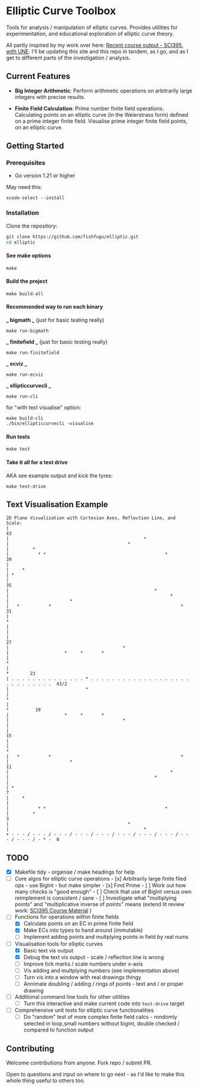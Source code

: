 # Elliptic Curve Toolbox

Tools for analysis / manipulation of elliptic curves. Provides utilities for experimentation, and educational exploration of elliptic curve theory.

All partly inspired by my work over here: [Recent course output - SCI395, with UNE](https://www.creativearts.com.au/maths/une/sci395). I'll be updating this site and this repo in tandem, as I go, and as I get to different parts of the investigation / analysis.

## Current Features

- **Big Integer Arithmetic**: Perform arithmetic operations on arbitrarily large integers with precise results.

- **Finite Field Calculation**: Prime number finite field operations. Calculating points on an elliptic curve (in the Weierstrass form) defined on a prime integer finite field. Visualise prime integer finite field points, on an elliptic curve.

## Getting Started

### Prerequisites

- Go version 1.21 or higher

May need this:

```
xcode-select --install
```

### Installation

Clone the repository:

```bash
git clone https://github.com/fishfugu/elliptic.git
cd elliptic
```

#### See make options

```
make
```

#### Build the project

```
make build-all
```

#### Recommended way to run each binary

**_ bigmath _**
(just for basic teating really)

```
make run-bigmath
```

**_ finitefield _**
(just for basic testing really)

```
make run-finitefield
```

**_ ecviz _**

```
make run-ecviz
```

**_ ellipticcurvecli _**

```
make run-cli
```

for "with text visualise" option:

```
make build-cli
./bin/ellipticcurvecli -visualise
```

#### Run tests

```
make test
```

#### Take it all for a test drive

AKA see example output and kick the tyres:

```
make test-drive
```

## Text Visualisation Example

```
2D Plane Visualization with Cartesian Axes, Reflection Line, and Scale:
|                                                                                        43
|                                                   *
|                                             *
|         *
|           * *                                             *                            39
|
|     *
| *
|                                                                                        35
|                                                       *
|                                                             *
|                       *
|   *           *                                                 *                      31
|                                                                           *
|
|
|                                                                                        27
|                                           *
|                     *     *       *
|                                                                             *
|                                                                               *        23
| . . . . . . . . . . . . . . * . . . . . . . . . . . . . . . . . . . . . . . . . . . .  43/2
|                             *
|                                                                               *
|                                                                             *          19
|                     *     *       *
|                                           *
|
|                                                                                        15
|
|                                                                           *
|   *           *                                                 *
|                       *                                                                11
|                                                             *
|                                                       *
|
| *                                                                                      7
|     *
|
|           * *                                             *
|         *                                                                              3
|                                             *
|                                                   *
+ - - - / - - - / - - - / - - - / - - - / - - - / - - - / - - - / - - - / - - - / - * -  0
```

## TODO

- [x] Makefile tidy - organise / make headings for help
- [ ] Core algos for elliptic curve operations - [x] Arbitrarily large finite filed ops - use BigInt - but make simpler - [x] Find Prime - [ ] Work out how many checks is "good enough" - [ ] Check that use of BigInt versus own reimplement is consistent / sane - [ ] Investigate what "multiplying points" and "multiplicative inverse of points" means (extend lit review work: [SCI395 Course Material](https://www.creativearts.com.au/maths/une/sci395)
      )
- [ ] Functions for operations within finite fields
  - [x] Calculate points on an EC in prime finite field
  - [x] Make ECs into types to hand around (immutable)
  - [ ] Implement adding points and multplying points in field by real nums
- [ ] Visualisation tools for elliptic curves
  - [x] Basic text vis output
  - [x] Debug the text vis output - scale / reflection line is wrong
  - [ ] Improve tick marks / scale numbers under x-axis
  - [ ] Vis adding and multplying numbers (see implementation above)
  - [ ] Turn vis into a window with real drawings thingy
  - [ ] Annimate doubling / adding / rings of points - text and / or proper drawing
- [ ] Additional command line tools for other utilities
  - [ ] Turn this interactive and make current code into `test-drive` target
- [ ] Comprehensive unit tests for elliptic curve functionalities
  - [ ] Do "random" test of more complex finite field calcs - rondomly selected in loop,small numbers without bigint, double checked / compared to function output

## Contributing

Welcome contributions from anyone. Fork repo / submit PR.

Open to questions and input on where to go next - as I'd like to make this whole thing useful to others too.
